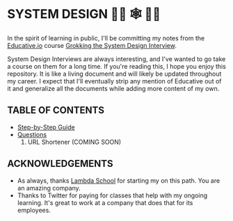 # SYSTEM DESIGN 👩‍💻 🕸 👨‍💻

In the spirit of learning in public, I'll be committing my notes from the [Educative.io](https://www.educative.io/learn) course [Grokking the System Design Interview](https://www.educative.io/courses/grokking-the-system-design-interview).

System Design Interviews are always interesting, and I've wanted to go take a course on them for a long time. If you're reading this, I hope you enjoy this repository. It is like a living document and will likely be updated throughout my career. I expect that I'll eventually strip any mention of Educative out of it and generalize all the documents while adding more content of my own.

## TABLE OF CONTENTS

- [Step-by-Step Guide](./GUIDE.md)
- [Questions](./questions/)
  1. URL Shortener (COMING SOON)

## ACKNOWLEDGEMENTS

- As always, thanks [Lambda School](https://lambdaschool.com/) for starting my on this path. You are an amazing company.
- Thanks to Twitter for paying for classes that help with my ongoing learning. It's great to work at a company that does that for its employees.
